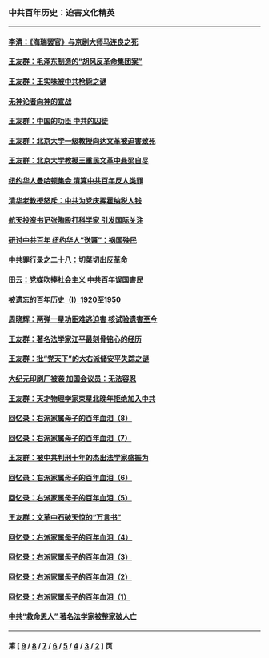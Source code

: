 ### 中共百年历史：迫害文化精英
---
#### [李清：《海瑞罢官》与京剧大师马连良之死](../../pages/nf1176111/n13412316.md?12060430) 
#### [王友群：毛泽东制造的“胡风反革命集团案”](../../pages/nf1176111/n13324909.md?12060430) 
#### [王友群：王实味被中共枪毙之谜](../../pages/nf1176111/n13307502.md?12060430) 
#### [无神论者向神的宣战](../../pages/nf1176111/n13281535.md?12060430) 
#### [王友群：中国的功臣 中共的囚徒](../../pages/nf1176111/n13291790.md?12060430) 
#### [王友群：北京大学一级教授向达文革被迫害致死](../../pages/nf1176111/n13150966.md?12060430) 
#### [王友群：北京大学教授王重民文革中悬梁自尽](../../pages/nf1176111/n13084645.md?12060430) 
#### [纽约华人曼哈顿集会 清算中共百年反人类罪](../../pages/nf1176111/n13084157.md?12060430) 
#### [清华老教授怒斥：中共为党庆挥霍纳税人钱](../../pages/nf1176111/n13071430.md?12060430) 
#### [航天投资书记张陶殴打科学家 引发国际关注](../../pages/nf1176111/n13069132.md?12060430) 
#### [研讨中共百年 纽约华人“送匾”：祸国殃民](../../pages/nf1176111/n13057367.md?12060430) 
#### [中共罪行录之二十八：切菜切出反革命](../../pages/nf1176111/n13030600.md?12060430) 
#### [田云：党媒吹捧社会主义 中共百年误国害民](../../pages/nf1176111/n13006682.md?12060430) 
#### [被遗忘的百年历史（I）1920至1950](../../pages/nf1176111/n12986411.md?12060430) 
#### [周晓辉：两弹一星功臣难逃迫害 核试验遗害至今](../../pages/nf1176111/n12974997.md?12060430) 
#### [王友群：著名法学家江平最刻骨铭心的经历](../../pages/nf1176111/n12970787.md?12060430) 
#### [王友群：批“党天下”的大右派储安平失踪之谜](../../pages/nf1176111/n12954229.md?12060430) 
#### [大纪元印刷厂被袭 加国会议员：无法容忍](../../pages/nf1176111/n12883028.md?12060430) 
#### [王友群：天才物理学家束星北晚年拒绝加入中共](../../pages/nf1176111/n12792913.md?12060430) 
#### [回忆录：右派家属母子的百年血泪（8）](../../pages/nf1176111/n12706196.md?12060430) 
#### [回忆录：右派家属母子的百年血泪（7）](../../pages/nf1176111/n12706191.md?12060430) 
#### [王友群：被中共判刑十年的杰出法学家盛振为](../../pages/nf1176111/n12706141.md?12060430) 
#### [回忆录：右派家属母子的百年血泪（6）](../../pages/nf1176111/n12698863.md?12060430) 
#### [回忆录：右派家属母子的百年血泪（5）](../../pages/nf1176111/n12692515.md?12060430) 
#### [王友群：文革中石破天惊的“万言书”](../../pages/nf1176111/n12690994.md?12060430) 
#### [回忆录：右派家属母子的百年血泪（4）](../../pages/nf1176111/n12686410.md?12060430) 
#### [回忆录：右派家属母子的百年血泪（3）](../../pages/nf1176111/n12683820.md?12060430) 
#### [回忆录：右派家属母子的百年血泪（2）](../../pages/nf1176111/n12679738.md?12060430) 
#### [回忆录：右派家属母子的百年血泪（1）](../../pages/nf1176111/n12678112.md?12060430) 
#### [中共“救命恩人” 著名法学家被整家破人亡](../../pages/nf1176111/n12658168.md?12060430) 

---
#### 第 [ [9](./9.md?12060430) / [8](./8.md?12060430) / [7](./7.md?12060430) / [6](./6.md?12060430) / [5](./5.md?12060430) / [4](./4.md?12060430) / [3](./3.md?12060430) / [2](./2.md?12060430) ] 页
